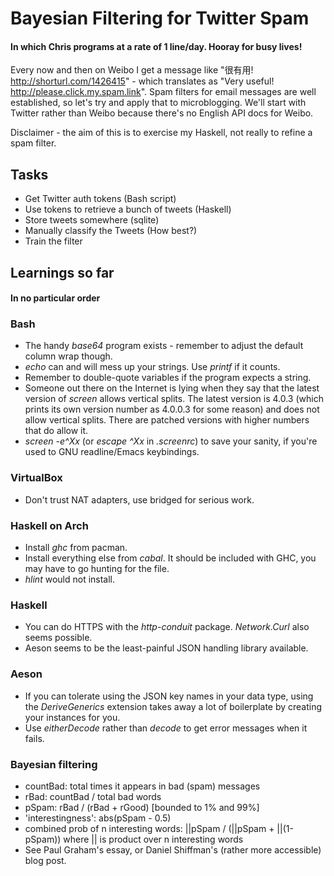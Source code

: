 # Bayesian Filtering for Twitter Spam
#### In which Chris programs at a rate of 1 line/day. Hooray for busy lives!

Every now and then on Weibo I get a message like "很有用! http://shorturl.com/1426415" - which translates as "Very useful! http://please.click.my.spam.link". Spam filters for email messages are well established, so let's try and apply that to microblogging. We'll start with Twitter rather than Weibo because there's no English API docs for Weibo.

Disclaimer - the aim of this is to exercise my Haskell, not really to refine a spam filter.

## Tasks
+ Get Twitter auth tokens (Bash script)
+ Use tokens to retrieve a bunch of tweets (Haskell)
+ Store tweets somewhere (sqlite)
+ Manually classify the Tweets (How best?)
+ Train the filter

## Learnings so far
#### In no particular order

### Bash
- The handy _base64_ program exists - remember to adjust the default column wrap though.
- _echo_ can and will mess up your strings. Use _printf_ if it counts.
- Remember to double-quote variables if the program expects a string.
- Someone out there on the Internet is lying when they say that the latest version of _screen_ allows vertical splits. The latest version is 4.0.3 (which prints its own version number as 4.0.0.3 for some reason) and does not allow vertical splits. There are patched versions with higher numbers that do allow it.
- _screen -e^Xx_ (or _escape ^Xx_ in _.screenrc_) to save your sanity, if you're used to GNU readline/Emacs keybindings.

### VirtualBox
- Don't trust NAT adapters, use bridged for serious work.

### Haskell on Arch
- Install _ghc_ from pacman.
- Install everything else from _cabal_. It should be included with GHC, you may have to go hunting for the file.
- _hlint_ would not install.

### Haskell
- You can do HTTPS with the _http-conduit_ package. _Network.Curl_ also seems possible.
- Aeson seems to be the least-painful JSON handling library available.

### Aeson
- If you can tolerate using the JSON key names in your data type, using the _DeriveGenerics_ extension takes away a lot of boilerplate by creating your instances for you.
- Use _eitherDecode_ rather than _decode_ to get error messages when it fails.

### Bayesian filtering
- countBad: total times it appears in bad (spam) messages
- rBad: countBad / total bad words
- pSpam: rBad / (rBad + rGood) [bounded to 1% and 99%]
- 'interestingness': abs(pSpam - 0.5)
- combined prob of n interesting words: ||pSpam / (||pSpam + ||(1-pSpam)) where || is product over n interesting words
- See Paul Graham's essay, or Daniel Shiffman's (rather more accessible) blog post.
